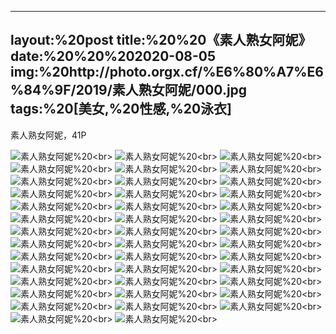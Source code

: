 ﻿---
layout:%20post
title:%20%20《素人熟女阿妮》
date:%20%20%202020-08-05
img:%20http://photo.orgx.cf/%E6%80%A7%E6%84%9F/2019/素人熟女阿妮/000.jpg
tags:%20[美女,%20性感,%20泳衣]
---

素人熟女阿妮，41P

![素人熟女阿妮](http://photo.orgx.cf/%E6%80%A7%E6%84%9F/2019/素人熟女阿妮/001.jpg%20''素人熟女阿妮'')%20<br>
![素人熟女阿妮](http://photo.orgx.cf/%E6%80%A7%E6%84%9F/2019/素人熟女阿妮/002.jpg%20''素人熟女阿妮'')%20<br>
![素人熟女阿妮](http://photo.orgx.cf/%E6%80%A7%E6%84%9F/2019/素人熟女阿妮/003.jpg%20''素人熟女阿妮'')%20<br>
![素人熟女阿妮](http://photo.orgx.cf/%E6%80%A7%E6%84%9F/2019/素人熟女阿妮/004.jpg%20''素人熟女阿妮'')%20<br>
![素人熟女阿妮](http://photo.orgx.cf/%E6%80%A7%E6%84%9F/2019/素人熟女阿妮/005.jpg%20''素人熟女阿妮'')%20<br>
![素人熟女阿妮](http://photo.orgx.cf/%E6%80%A7%E6%84%9F/2019/素人熟女阿妮/006.jpg%20''素人熟女阿妮'')%20<br>
![素人熟女阿妮](http://photo.orgx.cf/%E6%80%A7%E6%84%9F/2019/素人熟女阿妮/007.jpg%20''素人熟女阿妮'')%20<br>
![素人熟女阿妮](http://photo.orgx.cf/%E6%80%A7%E6%84%9F/2019/素人熟女阿妮/008.jpg%20''素人熟女阿妮'')%20<br>
![素人熟女阿妮](http://photo.orgx.cf/%E6%80%A7%E6%84%9F/2019/素人熟女阿妮/009.jpg%20''素人熟女阿妮'')%20<br>
![素人熟女阿妮](http://photo.orgx.cf/%E6%80%A7%E6%84%9F/2019/素人熟女阿妮/010.jpg%20''素人熟女阿妮'')%20<br>
![素人熟女阿妮](http://photo.orgx.cf/%E6%80%A7%E6%84%9F/2019/素人熟女阿妮/011.jpg%20''素人熟女阿妮'')%20<br>
![素人熟女阿妮](http://photo.orgx.cf/%E6%80%A7%E6%84%9F/2019/素人熟女阿妮/012.jpg%20''素人熟女阿妮'')%20<br>
![素人熟女阿妮](http://photo.orgx.cf/%E6%80%A7%E6%84%9F/2019/素人熟女阿妮/013.jpg%20''素人熟女阿妮'')%20<br>
![素人熟女阿妮](http://photo.orgx.cf/%E6%80%A7%E6%84%9F/2019/素人熟女阿妮/014.jpg%20''素人熟女阿妮'')%20<br>
![素人熟女阿妮](http://photo.orgx.cf/%E6%80%A7%E6%84%9F/2019/素人熟女阿妮/015.jpg%20''素人熟女阿妮'')%20<br>
![素人熟女阿妮](http://photo.orgx.cf/%E6%80%A7%E6%84%9F/2019/素人熟女阿妮/016.jpg%20''素人熟女阿妮'')%20<br>
![素人熟女阿妮](http://photo.orgx.cf/%E6%80%A7%E6%84%9F/2019/素人熟女阿妮/017.jpg%20''素人熟女阿妮'')%20<br>
![素人熟女阿妮](http://photo.orgx.cf/%E6%80%A7%E6%84%9F/2019/素人熟女阿妮/018.jpg%20''素人熟女阿妮'')%20<br>
![素人熟女阿妮](http://photo.orgx.cf/%E6%80%A7%E6%84%9F/2019/素人熟女阿妮/019.jpg%20''素人熟女阿妮'')%20<br>
![素人熟女阿妮](http://photo.orgx.cf/%E6%80%A7%E6%84%9F/2019/素人熟女阿妮/020.jpg%20''素人熟女阿妮'')%20<br>
![素人熟女阿妮](http://photo.orgx.cf/%E6%80%A7%E6%84%9F/2019/素人熟女阿妮/021.jpg%20''素人熟女阿妮'')%20<br>
![素人熟女阿妮](http://photo.orgx.cf/%E6%80%A7%E6%84%9F/2019/素人熟女阿妮/022.jpg%20''素人熟女阿妮'')%20<br>
![素人熟女阿妮](http://photo.orgx.cf/%E6%80%A7%E6%84%9F/2019/素人熟女阿妮/023.jpg%20''素人熟女阿妮'')%20<br>
![素人熟女阿妮](http://photo.orgx.cf/%E6%80%A7%E6%84%9F/2019/素人熟女阿妮/024.jpg%20''素人熟女阿妮'')%20<br>
![素人熟女阿妮](http://photo.orgx.cf/%E6%80%A7%E6%84%9F/2019/素人熟女阿妮/025.jpg%20''素人熟女阿妮'')%20<br>
![素人熟女阿妮](http://photo.orgx.cf/%E6%80%A7%E6%84%9F/2019/素人熟女阿妮/026.jpg%20''素人熟女阿妮'')%20<br>
![素人熟女阿妮](http://photo.orgx.cf/%E6%80%A7%E6%84%9F/2019/素人熟女阿妮/027.jpg%20''素人熟女阿妮'')%20<br>
![素人熟女阿妮](http://photo.orgx.cf/%E6%80%A7%E6%84%9F/2019/素人熟女阿妮/028.jpg%20''素人熟女阿妮'')%20<br>
![素人熟女阿妮](http://photo.orgx.cf/%E6%80%A7%E6%84%9F/2019/素人熟女阿妮/029.jpg%20''素人熟女阿妮'')%20<br>
![素人熟女阿妮](http://photo.orgx.cf/%E6%80%A7%E6%84%9F/2019/素人熟女阿妮/030.jpg%20''素人熟女阿妮'')%20<br>
![素人熟女阿妮](http://photo.orgx.cf/%E6%80%A7%E6%84%9F/2019/素人熟女阿妮/031.jpg%20''素人熟女阿妮'')%20<br>
![素人熟女阿妮](http://photo.orgx.cf/%E6%80%A7%E6%84%9F/2019/素人熟女阿妮/032.jpg%20''素人熟女阿妮'')%20<br>
![素人熟女阿妮](http://photo.orgx.cf/%E6%80%A7%E6%84%9F/2019/素人熟女阿妮/033.jpg%20''素人熟女阿妮'')%20<br>
![素人熟女阿妮](http://photo.orgx.cf/%E6%80%A7%E6%84%9F/2019/素人熟女阿妮/034.jpg%20''素人熟女阿妮'')%20<br>
![素人熟女阿妮](http://photo.orgx.cf/%E6%80%A7%E6%84%9F/2019/素人熟女阿妮/035.jpg%20''素人熟女阿妮'')%20<br>
![素人熟女阿妮](http://photo.orgx.cf/%E6%80%A7%E6%84%9F/2019/素人熟女阿妮/036.jpg%20''素人熟女阿妮'')%20<br>
![素人熟女阿妮](http://photo.orgx.cf/%E6%80%A7%E6%84%9F/2019/素人熟女阿妮/037.jpg%20''素人熟女阿妮'')%20<br>
![素人熟女阿妮](http://photo.orgx.cf/%E6%80%A7%E6%84%9F/2019/素人熟女阿妮/038.jpg%20''素人熟女阿妮'')%20<br>
![素人熟女阿妮](http://photo.orgx.cf/%E6%80%A7%E6%84%9F/2019/素人熟女阿妮/039.jpg%20''素人熟女阿妮'')%20<br>
![素人熟女阿妮](http://photo.orgx.cf/%E6%80%A7%E6%84%9F/2019/素人熟女阿妮/040.jpg%20''素人熟女阿妮'')%20<br>
![素人熟女阿妮](http://photo.orgx.cf/%E6%80%A7%E6%84%9F/2019/素人熟女阿妮/041.jpg%20''素人熟女阿妮'')%20<br>
